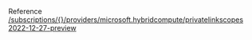 Reference [/subscriptions/{}/providers/microsoft.hybridcompute/privatelinkscopes 2022-12-27-preview](/Resources/mgmt-plane/L3N1YnNjcmlwdGlvbnMve30vcHJvdmlkZXJzL21pY3Jvc29mdC5oeWJyaWRjb21wdXRlL3ByaXZhdGVsaW5rc2NvcGVz/2022-12-27-preview.xml)
